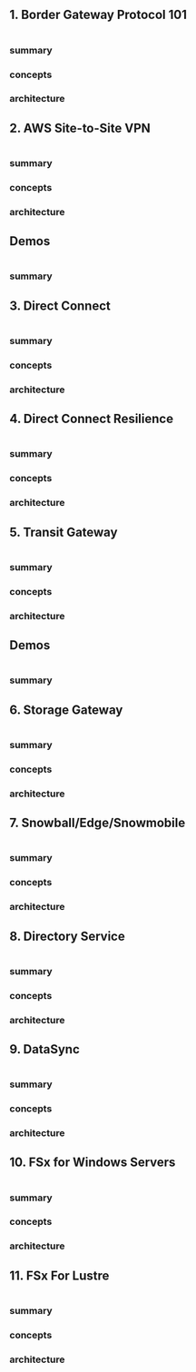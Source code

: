 ## 1. Border Gateway Protocol 101

#

### summary

### concepts

### architecture

## 2. AWS Site-to-Site VPN

#

### summary

### concepts

### architecture

## Demos

#

### summary

## 3. Direct Connect

#

### summary

### concepts

### architecture

## 4. Direct Connect Resilience

#

### summary

### concepts

### architecture

## 5. Transit Gateway

#

### summary

### concepts

### architecture

## Demos

#

### summary

## 6. Storage Gateway

#

### summary

### concepts

### architecture

## 7. Snowball/Edge/Snowmobile

#

### summary

### concepts

### architecture

## 8. Directory Service

#

### summary

### concepts

### architecture

## 9. DataSync

#

### summary

### concepts

### architecture

## 10. FSx for Windows Servers

#

### summary

### concepts

### architecture

## 11. FSx For Lustre

#

### summary

### concepts

### architecture
